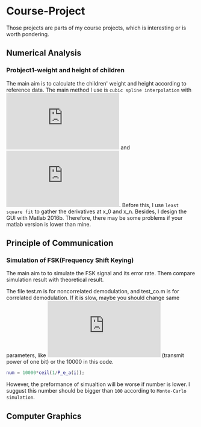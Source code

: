 # Course-Project
Those projects are parts of my course projects, which is interesting or is worth pondering.

## Numerical Analysis
### Probject1-weight and height of children

The main aim is to calculate the children' weight and height according to reference data. The main method I use is `cubic spline interpolation` with ![](http://latex.codecogs.com/gif.latex?f'(x_0)) and ![](http://latex.codecogs.com/gif.latex?f'(x_n)). Before this, I use `least square fit` to gather the derivatives at x_0 and x_n. Besides, I design the GUI with Matlab 2016b. Therefore, there may be some problems if your matlab version is lower than mine.

## Principle of Communication
### Simulation of FSK(Frequency Shift Keying)

The main aim to to simulate the FSK signal and its error rate. Them compare simulation result with theoretical result. 

The file test.m is for noncorrelated demodulation, and test_co.m is for correlated demodulation. If it is slow, maybe you should change same parameters, like ![](http://latex.codecogs.com/gif.latex?E_a) (transmit power of one bit) or the 10000 in this code.

```matlab
num = 10000*ceil(1/P_e_a(i));
```
However, the preformance of simualtion will be worse if number is lower. I suggust this number should be bigger than `100` according to `Monte-Carlo simulation`.

## Computer Graphics 
